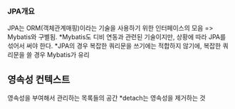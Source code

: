 ### JPA개요 
JPA는 ORM(객체관계매핑)이라는 기술을 사용하기 위한 인터페이스의 모음 => Mybatis와 구별됨. 
*Mybatis도 디비 연동과 관련된 기술이지만, 상황에 따라 JPA를 섞어서 써야 한다. 
*JPA의 경우 복잡한 쿼리문을 쓰기에는 적합하지 않기에, 복잡한 쿼리문을 쓸 경우 Mybatis가 유리
## 영속성 컨텍스트 
영속성을 부여해서 관리하는 목록들의 공간 
*detach는 영속성을 제거하는 것 
